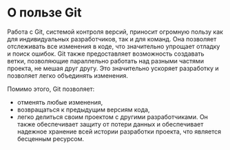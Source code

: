 # О пользе Git

Работа с Git, системой контроля версий, приносит огромную пользу как для индивидуальных разработчиков, так и для команд. Она позволяет отслеживать все изменения в коде, что значительно упрощает отладку и поиск ошибок. Git также предоставляет возможность создавать ветки, позволяющие параллельно работать над разными частями проекта, не мешая друг другу. Это значительно ускоряет разработку и позволяет легко объединять изменения. 


Помимо этого, Git позволяет:
 - отменять любые изменения, 
 - возвращаться к предыдущим версиям кода,
 - легко делиться своим проектом с другими разработчиками. 
 Он также обеспечивает защиту от потери данных и обеспечивает надежное хранение всей истории разработки проекта, что является бесценным ресурсом.

